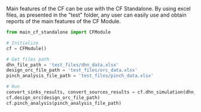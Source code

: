 Main features of the CF can be use with the CF Standalone.
By using excel files, as presented in the "test" folder, any user can easily use and obtain reports of the main features of the CF Module.

```python
from main_cf_standalone import CFModule

# Initialize
cf = CFModule()

# Get files path
dhn_file_path = 'test_files/dhn_data.xlsx'
design_orc_file_path = 'test_files/orc_data.xlsx'
pinch_analysis_file_path = 'test_files/pinch_data.xlsx'

# Run
convert_sinks_results, convert_sources_results = cf.dhn_simulation(dhn_file_path, grid_supply_temperature=80, grid_return_temperature=40)
cf.design_orc(design_orc_file_path)
cf.pinch_analysis(pinch_analysis_file_path)

```
